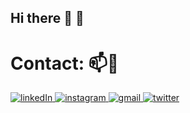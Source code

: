 ## Hi there 👋 🤝

<!--
**aron-radvanyi/aron-radvanyi** is a ✨ _special_ ✨ repository because its `README.md` (this file) appears on your GitHub profile.

Here are some ideas to get you started:

- 🔭 I’m currently working on ...
- 🌱 I’m currently learning ...
- 👯 I’m looking to collaborate on ...
- 🤔 I’m looking for help with ...
- 💬 Ask me about ...
- 📫 How to reach me: ...
- 😄 Pronouns: ...
- ⚡ Fun fact: ...
-->

# Contact: 📫🤙
<a href="https://www.linkedin.com/in/aronradvanyi/" > ![linkedIn](https://img.shields.io/badge/LinkedIn-0077B5?style=for-the-badge&logo=linkedin&logoColor=white) </a>
<a href= "https://www.instagram.com/a_radvanyi_/"> ![instagram](https://img.shields.io/badge/Instagram-E4405F?style=for-the-badge&logo=instagram&logoColor=white) </a>
<a href= "mailto:aron.radvanyi1@gmail.com"> ![gmail](https://img.shields.io/badge/Gmail-D14836?style=for-the-badge&logo=gmail&logoColor=white) </a>
<a href= "https://twitter.com/aronradvanyi"> ![twitter](https://img.shields.io/badge/Twitter-1DA1F2?style=for-the-badge&logo=twitter&logoColor=white) </a>



